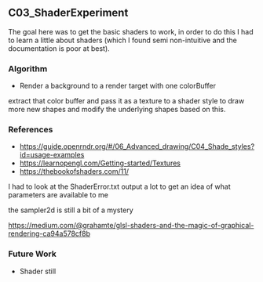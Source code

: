 ## C03_ShaderExperiment

The goal here was to get the basic shaders to work, in order to do this I had to learn a little about shaders (which I found semi non-intuitive and the documentation is poor at best).


### Algorithm

- Render a background to a render target with one colorBuffer

extract that color buffer and pass it as a texture to a shader style to draw more new shapes and modify the underlying shapes based on this.

### References

- https://guide.openrndr.org/#/06_Advanced_drawing/C04_Shade_styles?id=usage-examples
- https://learnopengl.com/Getting-started/Textures
- https://thebookofshaders.com/11/

I had to look at the ShaderError.txt output a lot to get an idea of what parameters are available to me

the sampler2d is still a bit of a mystery

https://medium.com/@grahamte/glsl-shaders-and-the-magic-of-graphical-rendering-ca94a578cf8b

### Future Work

- Shader still 
